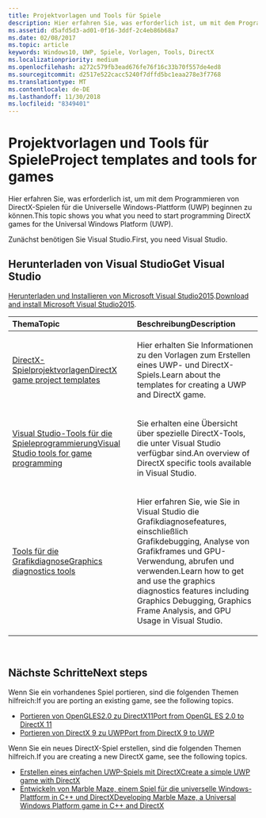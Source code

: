```yaml
---
title: Projektvorlagen und Tools für Spiele
description: Hier erfahren Sie, was erforderlich ist, um mit dem Programmieren von DirectX-Spielen für die Universelle Windows-Plattform (UWP) beginnen zu können.
ms.assetid: d5afd5d3-ad01-0f16-3ddf-2c4eb86b68a7
ms.date: 02/08/2017
ms.topic: article
keywords: Windows10, UWP, Spiele, Vorlagen, Tools, DirectX
ms.localizationpriority: medium
ms.openlocfilehash: a272c579fb3ead676fe76f16c33b70f557de4ed8
ms.sourcegitcommit: d2517e522cacc5240f7dffd5bc1eaa278e3f7768
ms.translationtype: MT
ms.contentlocale: de-DE
ms.lasthandoff: 11/30/2018
ms.locfileid: "8349401"
---
```

# <a name="project-templates-and-tools-for-games"></a><span data-ttu-id="cd25d-104">Projektvorlagen und Tools für Spiele</span><span class="sxs-lookup"><span data-stu-id="cd25d-104">Project templates and tools for games</span></span>




<span data-ttu-id="cd25d-105">Hier erfahren Sie, was erforderlich ist, um mit dem Programmieren von DirectX-Spielen für die Universelle Windows-Plattform (UWP) beginnen zu können.</span><span class="sxs-lookup"><span data-stu-id="cd25d-105">This topic shows you what you need to start programming DirectX games for the Universal Windows Platform (UWP).</span></span>

<span data-ttu-id="cd25d-106">Zunächst benötigen Sie Visual Studio.</span><span class="sxs-lookup"><span data-stu-id="cd25d-106">First, you need Visual Studio.</span></span>

## <a name="get-visual-studio"></a><span data-ttu-id="cd25d-107">Herunterladen von Visual Studio</span><span class="sxs-lookup"><span data-stu-id="cd25d-107">Get Visual Studio</span></span>


<span data-ttu-id="cd25d-108">[Herunterladen und Installieren von Microsoft Visual Studio2015](https://www.visualstudio.com/vs-2015-product-editions).</span><span class="sxs-lookup"><span data-stu-id="cd25d-108">[Download and install Microsoft Visual Studio2015](https://www.visualstudio.com/vs-2015-product-editions).</span></span>

<table>
<colgroup>
<col width="50%" />
<col width="50%" />
</colgroup>
<thead>
<tr class="header">
<th align="left"><span data-ttu-id="cd25d-109">Thema</span><span class="sxs-lookup"><span data-stu-id="cd25d-109">Topic</span></span></th>
<th align="left"><span data-ttu-id="cd25d-110">Beschreibung</span><span class="sxs-lookup"><span data-stu-id="cd25d-110">Description</span></span></th>
</tr>
</thead>
<tbody>
<tr class="odd">
<td align="left"><p><a href="user-interface.md"><span data-ttu-id="cd25d-111">DirectX-Spielprojektvorlagen</span><span class="sxs-lookup"><span data-stu-id="cd25d-111">DirectX game project templates</span></span></a></p></td>
<td align="left"><p><span data-ttu-id="cd25d-112">Hier erhalten Sie Informationen zu den Vorlagen zum Erstellen eines UWP- und DirectX-Spiels.</span><span class="sxs-lookup"><span data-stu-id="cd25d-112">Learn about the templates for creating a UWP and DirectX game.</span></span></p></td>
</tr>
<tr class="even">
<td align="left"><p><a href="set-up-visual-studio-for-game-development.md"><span data-ttu-id="cd25d-113">Visual Studio-Tools für die Spieleprogrammierung</span><span class="sxs-lookup"><span data-stu-id="cd25d-113">Visual Studio tools for game programming</span></span></a></p></td>
<td align="left"><p><span data-ttu-id="cd25d-114">Sie erhalten eine Übersicht über spezielle DirectX-Tools, die unter Visual Studio verfügbar sind.</span><span class="sxs-lookup"><span data-stu-id="cd25d-114">An overview of DirectX specific tools available in Visual Studio.</span></span></p></td>
</tr>
<tr class="odd">
<td align="left"><p><a href="use-the-directx-runtime-and-visual-studio-graphics-diagnostic-features.md"><span data-ttu-id="cd25d-115">Tools für die Grafikdiagnose</span><span class="sxs-lookup"><span data-stu-id="cd25d-115">Graphics diagnostics tools</span></span></a></p></td>
<td align="left"><p><span data-ttu-id="cd25d-116">Hier erfahren Sie, wie Sie in Visual Studio die Grafikdiagnosefeatures, einschließlich Grafikdebugging, Analyse von Grafikframes und GPU-Verwendung, abrufen und verwenden.</span><span class="sxs-lookup"><span data-stu-id="cd25d-116">Learn how to get and use the graphics diagnostics features including Graphics Debugging, Graphics Frame Analysis, and GPU Usage in Visual Studio.</span></span></p></td>
</tr>
</tbody>
</table>

 

## <a name="next-steps"></a><span data-ttu-id="cd25d-117">Nächste Schritte</span><span class="sxs-lookup"><span data-stu-id="cd25d-117">Next steps</span></span>


<span data-ttu-id="cd25d-118">Wenn Sie ein vorhandenes Spiel portieren, sind die folgenden Themen hilfreich:</span><span class="sxs-lookup"><span data-stu-id="cd25d-118">If you are porting an existing game, see the following topics.</span></span>

-   [<span data-ttu-id="cd25d-119">Portieren von OpenGLES2.0 zu DirectX11</span><span class="sxs-lookup"><span data-stu-id="cd25d-119">Port from OpenGL ES 2.0 to DirectX 11</span></span>](port-from-opengl-es-2-0-to-directx-11-1.md)
-   [<span data-ttu-id="cd25d-120">Portieren von DirectX 9 zu UWP</span><span class="sxs-lookup"><span data-stu-id="cd25d-120">Port from DirectX 9 to UWP</span></span>](porting-your-directx-9-game-to-windows-store.md)

<span data-ttu-id="cd25d-121">Wenn Sie ein neues DirectX-Spiel erstellen, sind die folgenden Themen hilfreich.</span><span class="sxs-lookup"><span data-stu-id="cd25d-121">If you are creating a new DirectX game, see the following topics.</span></span>

-   [<span data-ttu-id="cd25d-122">Erstellen eines einfachen UWP-Spiels mit DirectX</span><span class="sxs-lookup"><span data-stu-id="cd25d-122">Create a simple UWP game with DirectX</span></span>](tutorial--create-your-first-uwp-directx-game.md)
-   [<span data-ttu-id="cd25d-123">Entwickeln von Marble Maze, einem Spiel für die universelle Windows-Plattform in C++ und DirectX</span><span class="sxs-lookup"><span data-stu-id="cd25d-123">Developing Marble Maze, a Universal Windows Platform game in C++ and DirectX</span></span>](developing-marble-maze-a-windows-store-game-in-cpp-and-directx.md)

 

 

 




